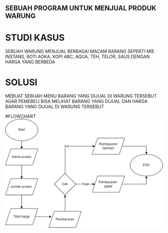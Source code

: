 ## SEBUAH PROGRAM UNTUK MENJUAL PRODUK WARUNG 

# STUDI KASUS
SEBUAH WARUNG MENJUAL BERBAGAI MACAM BARANG SEPERTI MIE INSTANS, ROTI AOKA, KOPI ABC, AQUA, TEH, TELOR, SAUS DENGAN HARGA YANG BERBEDA

# SOLUSI
MEBUAT SEBUAH MENU BARANG YANG DIJUAL DI WARUNG TERSEBUT AGAR PEMEBELI BISA MELIHAT BARANG YANG DIJUAL DAN HARGA BARANG YANG DIJUAL DI WARUNG TERSEBUT

#FLOWCHART
![flowchart](flowchart.png)
